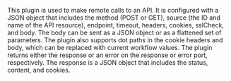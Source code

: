 This plugin is used to make remote calls to an API. It is configured with a JSON object that includes the method (POST or GET), source (the ID and name of the API resource), endpoint, timeout, headers, cookies, sslCheck, and body. The body can be sent as a JSON object or as a flattened set of parameters. The plugin also supports dot paths in the cookie headers and body, which can be replaced with current workflow values. The plugin returns either the response or an error on the response or error port, respectively. The response is a JSON object that includes the status, content, and cookies.

